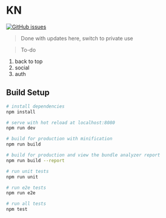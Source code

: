 # KN
[![GitHub issues](https://img.shields.io/github/issues/serg-gavel/KN.svg?style=flat-square)](https://github.com/serg-gavel/KN/issues)

> Done with updates here, switch to private use

> To-do
1. back to top
2. social
3. auth 


## Build Setup

``` bash
# install dependencies
npm install

# serve with hot reload at localhost:8080
npm run dev

# build for production with minification
npm run build

# build for production and view the bundle analyzer report
npm run build --report

# run unit tests
npm run unit

# run e2e tests
npm run e2e

# run all tests
npm test
```
